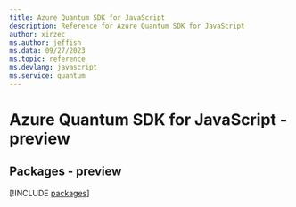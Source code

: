 ```yaml
---
title: Azure Quantum SDK for JavaScript
description: Reference for Azure Quantum SDK for JavaScript
author: xirzec
ms.author: jeffish
ms.data: 09/27/2023
ms.topic: reference
ms.devlang: javascript
ms.service: quantum
---
```

# Azure Quantum SDK for JavaScript - preview
## Packages - preview
[!INCLUDE [packages](quantum-index.md)]